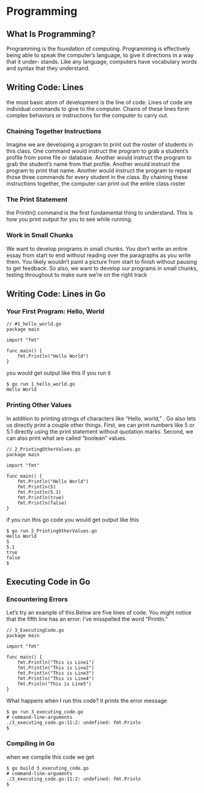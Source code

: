 # Programming 

## What Is Programming?

Programming is the foundation of computing. Programming is effectively being
able to speak the computer’s language, to give it directions in a way that it under-
stands. Like any language, computers have vocabulary words and syntax that they
understand.

## Writing Code: Lines 

the most basic atom of development is the line of code. Lines of code are individual commands to give to the computer. Chains of these lines form complex behaviors or instructions for the computer to carry out.

### Chaining Together Instructions

Imagine we are developing a program to print out the roster of students in this class.
One command would instruct the program to grab a student’s profile from some file
or database. Another would instruct the program to grab the student’s name from
that profile. Another would instruct the program to print that name. Another would
instruct the program to repeat those three commands for every student in the class.
By chaining these instructions together, the computer can print out the entire class
roster

### The Print Statement

the Println() command is the first fundamental thing to understand. This is how you print output for you to see while running.

### Work in Small Chunks

We want to develop programs in small chunks. You don’t write an entire essay from start to end without reading over the paragraphs as you write them. You likely wouldn’t paint a picture from start to finish without pausing to
get feedback. So also, we want to develop our programs in small chunks, testing
throughout to make sure we’re on the right track

## Writing Code: Lines in Go

### Your First Program: Hello, World

```
// #1_hello_world.go
package main

import "fmt"

func main() {
	fmt.Println("Hello World")
}

```
you would get output like this if you run it
```
$ go run 1_hello_world.go 
Hello World
```
### Printing Other Values

In addition to printing strings of characters like “Hello, world,” . Go also lets us
directly print a couple other things. First, we can print numbers like 5 or 5.1 directly
using the print statement without quotation marks. Second, we can also print what
are called “boolean” values.

```
// 2_PrintingOtherValues.go
package main

import "fmt"

func main() {
	fmt.Println("Hello World")
	fmt.Println(5)
	fmt.Println(5.1)
	fmt.Println(true)
	fmt.Println(false)
}

```
if you run this go code you would get output like this 
```
$ go run 2_PrintingOtherValues.go 
Hello World
5
5.1
true
false
$ 
```
## Executing Code in Go

### Encountering Errors
Let’s try an example of this.Below are five lines of code. You might notice
that the fifth line has an error: I’ve misspelled the word “Println.” 
```
// 3_ExecutingCode.go
package main

import "fmt"

func main() {
	fmt.Println("This is Line1")
	fmt.Println("This is Line2")
	fmt.Println("This is Line3")
	fmt.Println("This is Line4")
	fmt.Prinln("This is Line5")
}

```
What happens when
I run this code? it prints the error message
```
$ go run 3_executing_code.go 
# command-line-arguments
./3_executing_code.go:11:2: undefined: fmt.Prinln
$ 
```
### Compiling in Go

when we compile this code we get 
```
$ go build 3_executing_code.go 
# command-line-arguments
./3_executing_code.go:11:2: undefined: fmt.Prinln
$ 
```
